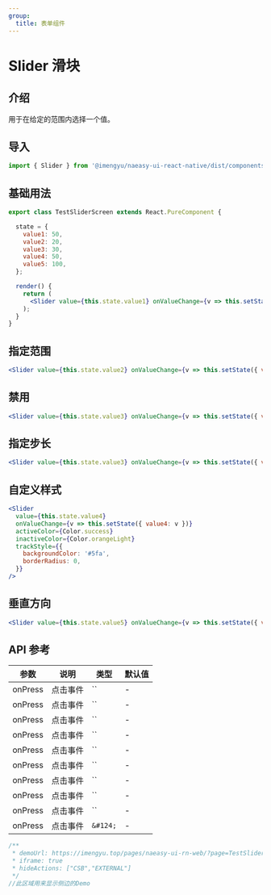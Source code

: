 ```yaml
---
group:
  title: 表单组件
---
```


# Slider 滑块

## 介绍

用于在给定的范围内选择一个值。

## 导入

```jsx
import { Slider } from '@imengyu/naeasy-ui-react-native/dist/components/form'
```

## 基础用法

```jsx
export class TestSliderScreen extends React.PureComponent {

  state = {
    value1: 50,
    value2: 20,
    value3: 30,
    value4: 50,
    value5: 100,
  };

  render() {
    return (
      <Slider value={this.state.value1} onValueChange={v => this.setState({ value1: v })} />
    );
  }
}
```

## 指定范围

```jsx
<Slider value={this.state.value2} onValueChange={v => this.setState({ value2: v })} minValue={-50} maxValue={50} onEndChange={(v) => Toast.info(`当前值：${v}`)} />
```

## 禁用

```jsx
<Slider value={this.state.value3} onValueChange={v => this.setState({ value3: v })} touchable={false} />
```

## 指定步长

```jsx
<Slider value={this.state.value3} onValueChange={v => this.setState({ value3: v })} step={20} />
```

## 自定义样式

```jsx
<Slider
  value={this.state.value4}
  onValueChange={v => this.setState({ value4: v })}
  activeColor={Color.success}
  inactiveColor={Color.orangeLight}
  trackStyle={{
    backgroundColor: '#5fa',
    borderRadius: 0,
  }}
/>
```

## 垂直方向

```jsx
<Slider value={this.state.value5} onValueChange={v => this.setState({ value5: v })} vertical style={{ height: 200 }} />
```

## API 参考

|参数|说明|类型|默认值|
|---|---|---|---|
|onPress|点击事件|``|-|
|onPress|点击事件|``|-|
|onPress|点击事件|``|-|
|onPress|点击事件|``|-|
|onPress|点击事件|``|-|
|onPress|点击事件|``|-|
|onPress|点击事件|``|-|
|onPress|点击事件|``|-|
|onPress|点击事件|``|-|
|onPress|点击事件|`&#124;`|-|

```jsx | preview
/**
 * demoUrl: https://imengyu.top/pages/naeasy-ui-rn-web/?page=TestSlider
 * iframe: true
 * hideActions: ["CSB","EXTERNAL"]
 */
//此区域用来显示侧边的Demo
```
